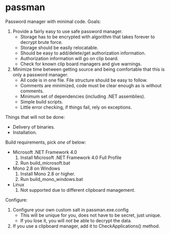 passman
=======

Password manager with minimal code.  Goals:
 1. Provide a fairly easy to use safe password manager.
    * Storage has to be encrypted with algorithm that takes forever to decrypt brute force.
    * Storage should be easily relocatable.
    * Should be easy to add/delete/get authorization information.
    * Authorization information will go on clip board.
    * Check for known clip board managers and give warnings.
 2. Minimize time between getting source and being comfortable that this is only a password manager.
    * All code is in one file.  File structure should be easy to follow.
    * Comments are minimized, code must be clear enough as is without comments.
    * Minimum set of dependencies (including .NET assemblies).
    * Simple build scripts.
    * Little error checking, if things fail, rely on exceptions.

Things that will not be done:
 * Delivery of binaries.
 * Installation.

Build requirements, pick *one* of below:
 * Microsoft .NET Framework 4.0
    1. Install Microsoft .NET Framework 4.0 Full Profile
	2. Run build_microsoft.bat
 * Mono 2.8 on Windows
    1. Install Mono 2.8 or higher.
	2. Run build_mono_windows.bat
 * Linux
    1. Not supported due to different clipboard management.

Configure:
 1. Configure your own custom salt in passman.exe.config
    * This will be unique for you, does not have to be secret, just unique.
    * If you lose it, you will *not* be able to decrypt the data.
 2. If you use a clipboard manager, add it to CheckApplications() method.
